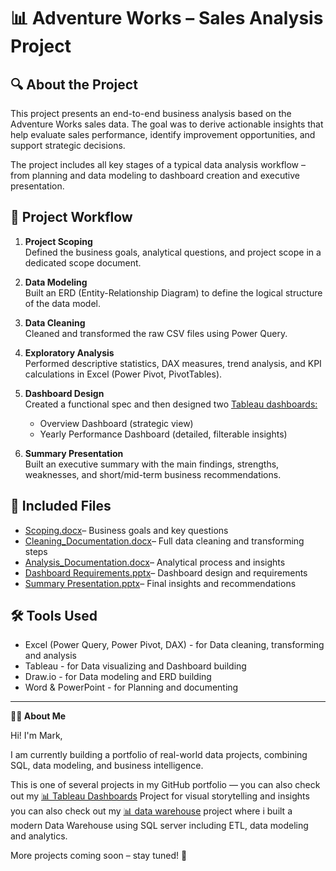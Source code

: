 # 📊 Adventure Works – Sales Analysis Project

## 🔍 About the Project

This project presents an end-to-end business analysis based on the Adventure Works sales data. The goal was to derive actionable insights that help evaluate sales performance, identify improvement opportunities, and support strategic decisions.

The project includes all key stages of a typical data analysis workflow – from planning and data modeling to dashboard creation and executive presentation.

## 🧩 Project Workflow

1. **Project Scoping**  
   Defined the business goals, analytical questions, and project scope in a dedicated scope document.

2. **Data Modeling**  
   Built an ERD (Entity-Relationship Diagram) to define the logical structure of the data model.

3. **Data Cleaning**  
   Cleaned and transformed the raw CSV files using Power Query. 

4. **Exploratory Analysis**  
   Performed descriptive statistics, DAX measures, trend analysis, and KPI calculations in Excel (Power Pivot, PivotTables).

5. **Dashboard Design**  
   Created a functional spec and then designed two [Tableau dashboards:](https://public.tableau.com/views/Adventure_Works_17511047622390/YearStatsDashboard?:language=en-US&:sid=&:redirect=auth&:display_count=n&:origin=viz_share_link)  
   - Overview Dashboard (strategic view)  
   - Yearly Performance Dashboard (detailed, filterable insights)

6. **Summary Presentation**  
   Built an executive summary with the main findings, strengths, weaknesses, and short/mid-term business recommendations.

## 📁 Included Files

- [Scoping.docx](https://github.com/user-attachments/files/20961701/Scoping.docx)– Business goals and key questions   
- [Cleaning_Documentation.docx](https://github.com/user-attachments/files/20961682/Cleaning_Documentation.docx)– Full data cleaning and transforming steps  
- [Analysis_Documentation.docx](https://github.com/user-attachments/files/20961679/Analysis_Documentation.docx)– Analytical process and insights  
- [Dashboard Requirements.pptx](https://github.com/user-attachments/files/20961703/Dashboard.Requirements.pptx)– Dashboard design and requirements  
- [Summary Presentation.pptx](https://github.com/user-attachments/files/20961702/Summary.Presentation.pptx)– Final insights and recommendations  

## 🛠 Tools Used

- Excel (Power Query, Power Pivot, DAX)  - for Data cleaning, transforming and analysis
- Tableau  - for Data visualizing and Dashboard building
- Draw.io  - for Data modeling and ERD building
- Word & PowerPoint - for Planning and documenting

---
**👨‍💻 About Me**

Hi! I'm Mark,

I am currently building a portfolio of real-world data projects, combining SQL, data modeling, and business intelligence.

This is one of several projects in my GitHub portfolio — you can also check out my [📊 Tableau Dashboards](https://github.com/Mark20-G/Tableau-Dashboards) Project for visual storytelling and insights
you can also check out my [📊 data warehouse](https://github.com/Mark20-G/SQL-DWH-Project) project
where i built a modern Data Warehouse using SQL server including ETL, data modeling and analytics.

More projects coming soon – stay tuned! 🚀


